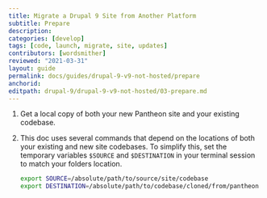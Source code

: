```yaml
---
title: Migrate a Drupal 9 Site from Another Platform
subtitle: Prepare
description:
categories: [develop]
tags: [code, launch, migrate, site, updates]
contributors: [wordsmither]
reviewed: "2021-03-31"
layout: guide
permalink: docs/guides/drupal-9-v9-not-hosted/prepare
anchorid: 
editpath: drupal-9/drupal-9-v9-not-hosted/03-prepare.md
---
```


<Partial file="drupal-9/prepare-local-environment-no-clone-no-alias.md" />

1. Get a local copy of both your new Pantheon site and your existing codebase.

2. This doc uses several commands that depend on the locations of both your existing and new site codebases. To simplify this, set the temporary variables `$SOURCE` and `$DESTINATION` in your terminal session to match your folders location.

   ```bash
   export SOURCE=/absolute/path/to/source/site/codebase
   export DESTINATION=/absolute/path/to/codebase/cloned/from/pantheon
   ```